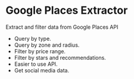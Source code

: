 # Google Places Extractor

Extract and filter data from Google Places API

* Query by type.
* Query by zone and radius.
* Filter by price range.
* Filter by stars and recommendations.
* Easier to use API.
* Get social media data. 